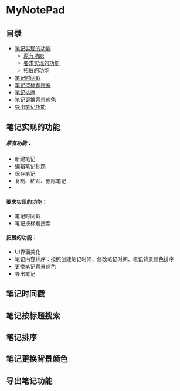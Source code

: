 # MyNotePad
## 目录  
* [笔记实现的功能](#笔记实现的功能)    
  * [原有功能](#原有功能)
  * [要求实现的功能](#要求实现的功能)
  * [拓展的功能](#拓展的功能)
* [笔记时间戳](#笔记时间戳)  
* [笔记按标题搜索](#笔记按标题搜索)
* [笔记排序](#笔记排序)
* [笔记更换背景颜色](#笔记更换背景颜色代码分)
* [导出笔记功能](#导出笔记功能)
<a name="笔记实现的功能"></a>  
## 笔记实现的功能
<a name="原有功能"></a>  
##### 原有功能：
* 新建笔记
* 编辑笔记标题
* 保存笔记
* 复制、粘贴、删除笔记
* <a name="要求实现的功能"></a>  
#### 要求实现的功能：
* 笔记时间戳
* 笔记按标题搜索
<a name="拓展的功能"></a>  
#### 拓展的功能：
* UI界面美化
* 笔记内容排序：按照创建笔记时间、修改笔记时间、笔记背景颜色排序
* 更换笔记背景颜色
* 导出笔记
<a name="笔记时间戳"></a>  
## 笔记时间戳
<a name="笔记按标题搜索"></a>  
## 笔记按标题搜索
<a name="笔记排序"></a>  
## 笔记排序
<a name="笔记更换背景颜色"></a>  
## 笔记更换背景颜色
<a name="导出笔记功能"></a>  
## 导出笔记功能
